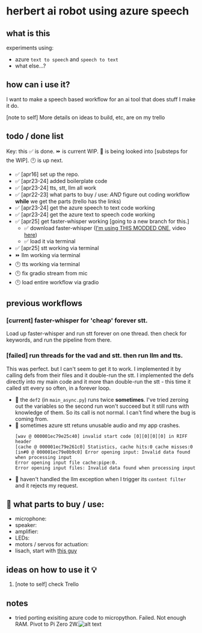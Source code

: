 # herbert ai robot using azure speech 

## what is this
experiments using:
- azure `text to speech` and `speech to text`
- what else...?

## how can i use it?
I want to make a speech based workflow for an ai tool that does stuff I make it do.

[note to self] More details on ideas to build, etc, are on my trello

## todo / done list
Key: this ✅ is done. ⏩ is current WIP. 🔎 is being looked into [substeps for the WIP]. 🕛 is up next.
- ✅ [apr16] set up the repo.
- ✅ [apr23-24] added boilerplate code
- ✅ [apr23-24] tts, stt, llm all work
- ✅ [apr22-23] what parts to buy / use: _AND_ figure out coding workflow **while** we get the parts (trello has the links)
- ✅ [apr23-24] get the azure speech to text code working
- ✅ [apr23-24] get the azure text to speech code working
- ✅ [apr25] get faster-whisper working [going to a new branch for this.]
    - ✅ download faster-whisper ([I'm using THIS MODDED ONE](https://github.com/AIWintermuteAI/WhisperLive.git), video [here](https://www.youtube.com/watch?v=3yLFWpKKbe8))
    - ✅ load it via terminal
- ✅ [apr25] stt working via terminal
- ⏩ llm working via terminal
- 🕛 tts working via terminal
- 🕛 fix gradio stream from mic
- 🕛 load entire workflow via gradio

## previous workflows

### [current] faster-whisper for 'cheap' forever stt.
Load up faster-whisper and run stt forever on one thread. then check for keywords, and run the pipeline from there.

### [failed] run threads for the vad and stt. then run llm and tts.
This was perfect. but I can't seem to get it to work. I implemented it by calling defs from their files and it double-run the stt. I implemented the defs directly into my main code and it more than double-run the stt - this time it called stt every so often, in a forever loop.
- 🐞 the `def2` (in `main_async.py`) runs twice **sometimes**. I've tried zeroing out the variables so the second run won't succeed but it still runs with knowledge of them. So its call is not normal. I can't find where the bug is coming from.
- 🐞 sometimes azure stt retuns unusable audio and my app crashes.
    ```
    [wav @ 000001ec79e25c40] invalid start code [0][0][0][0] in RIFF header
    [cache @ 000001ec79e261c0] Statistics, cache hits:0 cache misses:0
    [in#0 @ 000001ec79e0b9c0] Error opening input: Invalid data found when processing input
    Error opening input file cache:pipe:0.
    Error opening input files: Invalid data found when processing input
    ```
- 🐞 haven't handled the llm exception when I trigger its `content filter` and it rejects my request.

## 🔎 what parts to buy / use:
- microphone: 
- speaker: 
- amplifier: 
- LEDs: 
- motors / servos for actuation: 
- lisach, start with [this guy](https://www.youtube.com/watch?v=81-zLRHBG0o)

## ideas on how to use it 💡 
1. [note to self] check Trello


## notes
- tried porting exisiting azure code to micropython. Failed. Not enough RAM. Pivot to Pi Zero 2W.![alt text](images/rp2040_out_of_memory.png)